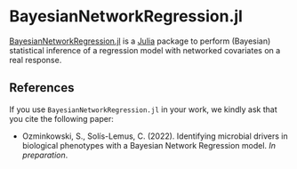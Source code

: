 
# BayesianNetworkRegression.jl

[BayesianNetworkRegression.jl](https://github.com/solislemuslab/BayesianNetworkRegression.jl) is a [Julia](http://julialang.org/) package to perform (Bayesian) statistical inference of a regression model with networked covariates on a real response.

## References

If you use `BayesianNetworkRegression.jl` in your work, we kindly ask that you cite the following paper: 

- Ozminkowski, S., Solís-Lemus, C. (2022). Identifying microbial drivers in biological phenotypes with a Bayesian Network Regression model. _In preparation_.